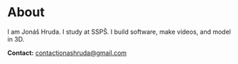 # About

I am Jonáš Hruda. I study at SSPŠ. I build software, make videos, and model in 3D.

**Contact:** contactjonashruda@gmail.com